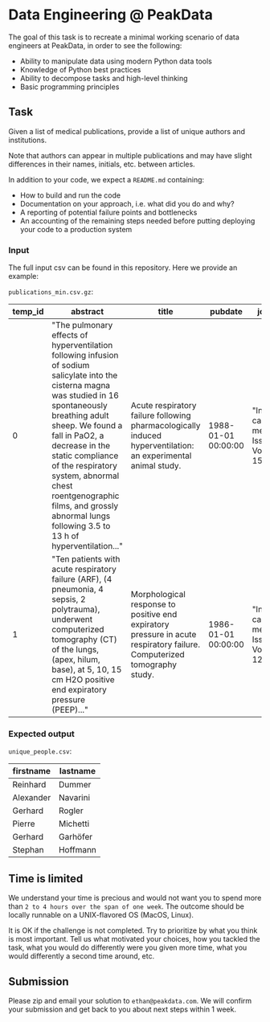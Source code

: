 # Data Engineering @ PeakData

The goal of this task is to recreate a minimal working scenario of data engineers at PeakData, in order to see the following:

- Ability to manipulate data using modern Python data tools
- Knowledge of Python best practices
- Ability to decompose tasks and high-level thinking
- Basic programming principles

## Task

Given a list of medical publications, provide a list of unique authors and institutions.

Note that authors can appear in multiple publications and may have slight differences in their names, initials, etc. between articles.

In addition to your code, we expect a `README.md` containing:
- How to build and run the code
- Documentation on your approach, i.e. what did you do and why?
- A reporting of potential failure points and bottlenecks
- An accounting of the remaining steps needed before putting deploying your code to a production system

### Input

The full input csv can be found in this repository. Here we provide an example:

`publications_min.csv.gz`:

| temp_id | abstract | title | pubdate | journal | affiliations | publication_uuid | authors |
| ------- | -------- | ----- | ------- | ------- | ------------ | ---------------- | ------- |
| 0 | "The pulmonary effects of hyperventilation following infusion of sodium salicylate into the cisterna magna was studied in 16 spontaneously breathing adult sheep. We found a fall in PaO2, a decrease in the static compliance of the respiratory system, abnormal chest roentgenographic films, and grossly abnormal lungs following 3.5 to 13 h of hyperventilation..." | Acute respiratory failure following pharmacologically induced hyperventilation: an experimental animal study. | 1988-01-01 00:00:00 | "Intensive care medicine, Issue: 1, Volume: 15 1988" | "National Institutes of Health, Laboratory of Technical Development, Bethesda, Maryland., , , , , " | 0.0 | "['D Mascheroni', 'T Kolobow', 'R Fumagalli', 'M P Moretti', 'V Chen', 'D Buckhold']" |
| 1 | "Ten patients with acute respiratory failure (ARF), (4 pneumonia, 4 sepsis, 2 polytrauma), underwent computerized tomography (CT) of the lungs, (apex, hilum, base), at 5, 10, 15 cm H2O positive end expiratory pressure (PEEP)..." | Morphological response to positive end expiratory pressure in acute respiratory failure. Computerized tomography study. | 1986-01-01 00:00:00 | "Intensive care medicine, Issue: 3, Volume: 12 1986" | ", , , , , , , , , " | 1.0 | "['L Gattinoni', 'D Mascheroni', 'A Torresin', 'R Marcolin', 'R Fumagalli', 'S Vesconi', 'G P Rossi', 'F Rossi', 'S Baglioni', 'F Bassi']" |

### Expected output

`unique_people.csv`:

| firstname | lastname |
| --------- | -------- |
| Reinhard | Dummer |
| Alexander | Navarini |
| Gerhard | Rogler |
| Pierre | Michetti |
| Gerhard | Garhöfer |
| Stephan | Hoffmann |

## Time is limited

We understand your time is precious and would not want you to spend more than `2 to 4 hours over the span of one week`. The outcome should be locally runnable on a UNIX-flavored OS (MacOS, Linux).

It is OK if the challenge is not completed. Try to prioritize by what you think is most important. Tell us what motivated your choices, how you tackled the task, what you would do differently were you given more time, what you would differently a second time around, etc.

## Submission

Please zip and email your solution to `ethan@peakdata.com`. We will confirm your submission and get back to you about next steps within 1 week.
